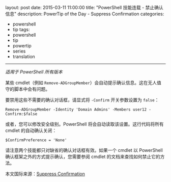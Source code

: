 ﻿layout: post
date: 2015-03-11 11:00:00
title: "PowerShell 技能连载 - 禁止确认信息"
description: PowerTip of the Day - Suppress Confirmation
categories:
- powershell
- tip
tags:
- powershell
- tip
- powertip
- series
- translation
---
_适用于 PowerShell 所有版本_

某些 cmdlet（例如 `Remove-ADGroupMember`）会自动提示确认信息。这在无人值守的脚本中会有问题。

要禁用这些不需要的确认对话框，请显式将 `-Confirm` 开关参数设置为 `false`：

    Remove-ADGroupMember -Identity 'Domain Admins' -Members user12 -Confirm:$false

或者，您可以修改安全级别。PowerShell 将会自动读取该设置。这行代码将所有 cmdlet 的自动确认关闭：

    $ConfirmPreference = 'None'

请注意两个技能都只对缺省的确认对话框有效。如果一个 cmdlet 以 PowerShell 确认框架之外的方式提示确认，您需要参阅 cmdlet 的文档来查找如何禁止它的方法。

<!--more-->
本文国际来源：[Suppress Confirmation](http://powershell.com/cs/blogs/tips/archive/2015/03/11/suppress-confirmation.aspx)
